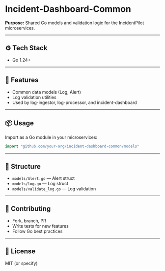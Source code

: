 # Incident-Dashboard-Common

**Purpose:**
Shared Go models and validation logic for the IncidentPilot microservices.

---

## ⚙️ Tech Stack
- Go 1.24+

---

## 🧱 Features
- Common data models (Log, Alert)
- Log validation utilities
- Used by log-ingestor, log-processor, and incident-dashboard

---

## 📦 Usage
Import as a Go module in your microservices:
```go
import "github.com/your-org/incident-dashboard-common/models"
```

---

## 📁 Structure
- `models/Alert.go`   — Alert struct
- `models/log.go`     — Log struct
- `models/validate_log.go` — Log validation

---

## 🤝 Contributing
- Fork, branch, PR
- Write tests for new features
- Follow Go best practices

---

## 📄 License
MIT (or specify) 